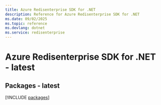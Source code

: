 ```yaml
---
title: Azure Redisenterprise SDK for .NET
description: Reference for Azure Redisenterprise SDK for .NET
ms.date: 09/02/2025
ms.topic: reference
ms.devlang: dotnet
ms.service: redisenterprise
---
```

# Azure Redisenterprise SDK for .NET - latest
## Packages - latest
[!INCLUDE [packages](redisenterprise-index.md)]